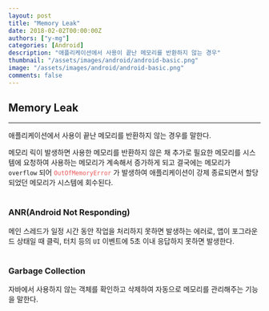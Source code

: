 ```yaml
---
layout: post
title: "Memory Leak"
date: 2018-02-02T00:00:00Z
authors: ["y-mg"]
categories: [Android]
description: "애플리케이션에서 사용이 끝난 메모리를 반환하지 않는 경우"
thumbnail: "/assets/images/android/android-basic.png"
image: "/assets/images/android/android-basic.png"
comments: false
---
```


## Memory Leak
***
애플리케이션에서 사용이 끝난 메모리를 반환하지 않는 경우를 말한다.
<br/>

메모리 릭이 발생하면 사용한 메모리를 반환하지 않은 채 추가로 필요한 메모리를 시스템에 요청하여 사용하는 메모리가 계속해서 증가하게 되고 결국에는 메모리가 `overflow` 되어 <code style="color: #eb5657;">OutOfMemoryError</code> 가 발생하여 애플리케이션이 강제 종료되면서 할당되었던 메모리가 시스템에 회수된다.
<br/>
<br/>

### ANR(Android Not Responding)
메인 스레드가 일정 시간 동안 작업을 처리하지 못하면 발생하는 에러로, 앱이 포그라운드 상태일 때 클릭, 터치 등의 `UI` 이벤트에 5초 이내 응답하지 못하면 발생한다.
<br/>
<br/>

### Garbage Collection
자바에서 사용하지 않는 객체를 확인하고 삭제하여 자동으로 메모리를 관리해주는 기능을 말한다.